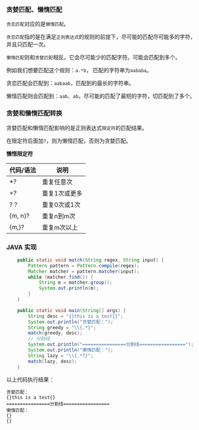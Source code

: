 ### 贪婪匹配、懒惰匹配

`贪恋匹配`对应的是`懒惰匹配`。

`贪恋匹配`指的是在满足`正则表达式`的规则的前提下，尽可能的匹配尽可能多的字符，并且只匹配一次。

`懒惰匹配`则和`贪婪匹配`相反。它会尽可能少的匹配字符。可能会匹配到多个。

例如我们想要匹配这个规则：`a.*b`， 匹配的字符串为`aababa`。

贪恋匹配会匹配到：`aabaab`，匹配到的最长的字符串。

懒惰匹配则会匹配到：`aab`、`ab`，尽可能的匹配了最短的字符，切匹配到了多个。



### 贪婪和懒惰匹配转换

贪婪匹配和懒惰匹配影响的是正则表达式`限定符`的匹配结果。

在限定符后面加`?`，则为懒惰匹配，否则为贪婪匹配。

**懒惰限定符**

| 代码/语法 | 说明          |
| --------- | ------------- |
| *?        | 重复任意次    |
| +?        | 重复1次或更多 |
| ?？       | 重复0次或1次  |
| {m, n}?   | 重复n到m次    |
| {m,}?     | 重复m次以上   |



### JAVA 实现

```java
    public static void match(String regex, String input) {
        Pattern pattern = Pattern.compile(regex);
        Matcher matcher = pattern.matcher(input);
        while (matcher.find()) {
            String m = matcher.group();
            System.out.println(m);
        }
    }

    public static void main(String[] args) {
        String desc = "{}this is a test{}";
        System.out.println("贪婪匹配：");
        String greedy = "\\{.*}";
        match(greedy, desc);
        // 分割线
        System.out.println("================分割线=================");
        System.out.println("懒惰匹配：");
        String lazy = "\\{.*?}";
        match(lazy, desc);
    }
```

以上代码执行结果：

```
贪婪匹配：
{}this is a test{}
================分割线=================
懒惰匹配：
{}
{}
```

